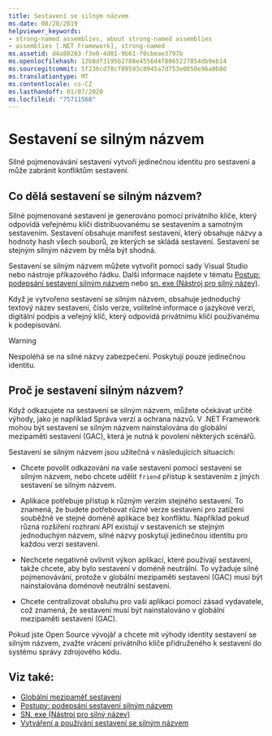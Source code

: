 ```yaml
---
title: Sestavení se silným názvem
ms.date: 08/20/2019
helpviewer_keywords:
- strong-named assemblies, about strong-named assemblies
- assemblies [.NET Framework], strong-named
ms.assetid: d4a80263-f3e0-4d81-9b61-f0cbeae3797b
ms.openlocfilehash: 12b8df3195b2708e4556d4f8065227054db9eb14
ms.sourcegitcommit: 5f236cd78cf09593c8945a7d753e0850e96a0b80
ms.translationtype: MT
ms.contentlocale: cs-CZ
ms.lasthandoff: 01/07/2020
ms.locfileid: "75711568"
---
```

# <a name="strong-named-assemblies"></a>Sestavení se silným názvem

Silné pojmenovávání sestavení vytvoří jedinečnou identitu pro sestavení a může zabránit konfliktům sestavení.

## <a name="what-makes-a-strong-named-assembly"></a>Co dělá sestavení se silným názvem?

Silné pojmenované sestavení je generováno pomocí privátního klíče, který odpovídá veřejnému klíči distribuovanému se sestavením a samotným sestavením. Sestavení obsahuje manifest sestavení, který obsahuje názvy a hodnoty hash všech souborů, ze kterých se skládá sestavení. Sestavení se stejným silným názvem by měla být shodná.

Sestavení se silným názvem můžete vytvořit pomocí sady Visual Studio nebo nástroje příkazového řádku. Další informace najdete v tématu [Postup: podepsání sestavení silným názvem](sign-strong-name.md) nebo [sn. exe (Nástroj pro silný název)](../../framework/tools/sn-exe-strong-name-tool.md).

Když je vytvořeno sestavení se silným názvem, obsahuje jednoduchý textový název sestavení, číslo verze, volitelné informace o jazykové verzi, digitální podpis a veřejný klíč, který odpovídá privátnímu klíči používanému k podepisování.

> [!WARNING]
> Nespoléhá se na silné názvy zabezpečení. Poskytují pouze jedinečnou identitu.

## <a name="why-strong-name-your-assemblies"></a>Proč je sestavení silným názvem?

Když odkazujete na sestavení se silným názvem, můžete očekávat určité výhody, jako je například Správa verzí a ochrana názvů. V .NET Framework mohou být sestavení se silným názvem nainstalována do globální mezipaměti sestavení (GAC), která je nutná k povolení některých scénářů.

Sestavení se silným názvem jsou užitečná v následujících situacích:

- Chcete povolit odkazování na vaše sestavení pomocí sestavení se silným názvem, nebo chcete udělit `friend` přístup k sestavením z jiných sestavení se silným názvem.

- Aplikace potřebuje přístup k různým verzím stejného sestavení. To znamená, že budete potřebovat různé verze sestavení pro zatížení souběžně ve stejné doméně aplikace bez konfliktu. Například pokud různá rozšíření rozhraní API existují v sestaveních se stejným jednoduchým názvem, silné názvy poskytují jedinečnou identitu pro každou verzi sestavení.

- Nechcete negativně ovlivnit výkon aplikací, které používají sestavení, takže chcete, aby bylo sestavení v doméně neutrální. To vyžaduje silné pojmenovávání, protože v globální mezipaměti sestavení (GAC) musí být nainstalována doménově neutrální sestavení.

- Chcete centralizovat obsluhu pro vaši aplikaci pomocí zásad vydavatele, což znamená, že sestavení musí být nainstalováno v globální mezipaměti sestavení (GAC).

Pokud jste Open Source vývojář a chcete mít výhody identity sestavení se silným názvem, zvažte vrácení privátního klíče přidruženého k sestavení do systému správy zdrojového kódu.

## <a name="see-also"></a>Viz také:

- [Globální mezipaměť sestavení](../../framework/app-domains/gac.md)
- [Postupy: podepsání sestavení silným názvem](sign-strong-name.md)
- [SN. exe (Nástroj pro silný název)](../../framework/tools/sn-exe-strong-name-tool.md)
- [Vytváření a používání sestavení se silným názvem](create-use-strong-named.md)
